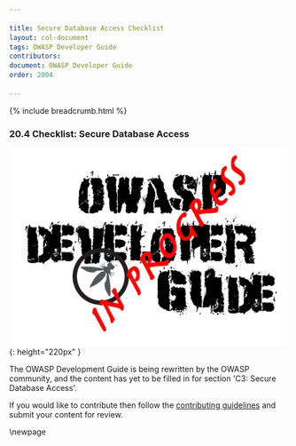 ```yaml
---

title: Secure Database Access Checklist
layout: col-document
tags: OWASP Developer Guide
contributors:
document: OWASP Developer Guide
order: 2004

---
```


{% include breadcrumb.html %}

### 20.4 Checklist: Secure Database Access

![Developer Guide](../assets/images/dg_wip.png "OWASP Developer Guide"){: height="220px" }

The OWASP Development Guide is being rewritten by the OWASP community,
and the content has yet to be filled in for section 'C3: Secure Database Access'.

If you would like to contribute then follow the [contributing guidelines][contribute]
and submit your content for review.

[contribute]: https://github.com/OWASP/www-project-developer-guide/blob/main/contributing.md

\newpage
